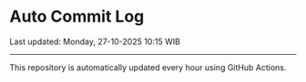 # Auto Commit Log

Last updated: Monday, 27-10-2025 10:15 WIB

---

This repository is automatically updated every hour using GitHub Actions.

